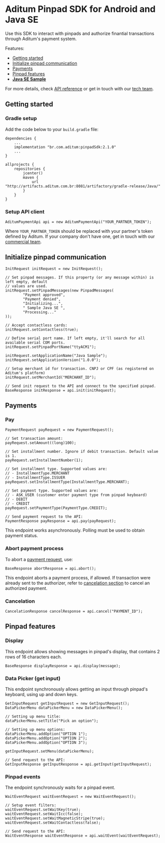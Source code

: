# Aditum Pinpad SDK for Android and Java SE

Use this SDK to interact with pinpads and authorize finantial transactions through Aditum's payment system.

Features:

* [Getting started](#getting-started)
* [Initialize pinpad communication](#initialize-pinpad-communication)
* [Payments](#payments)
* [Pinpad features](#pinpad-features)
* [**Java SE Sample**](samplejavase/src/main/java/br/com/aditum/samplejavase)

For more details, check [API reference](https://docs.aditum.com.br/pinpad) or get in touch with our [tech team](mailto:ti@aditum.com.br).

## Getting started

### Gradle setup

Add the code below to your `build.gradle` file:

```
dependencies {
    ...
    implementation "br.com.aditum:pinpadSdk:2.1.0"
    ...
}

allprojects {
    repositories {
        jcenter()
        maven {
            url "http://artifacts.aditum.com.br:8081/artifactory/gradle-release/Java/"
        }
    }
}
```

### Setup API client

```
AditumPaymentApi api = new AditumPaymentApi("YOUR_PARTNER_TOKEN");
```

Where `YOUR_PARTNER_TOKEN` should be replaced with your partner's token defined by Aditum. If your company don't have one, get in touch with our [commercial team](mailto:ti@aditum.com.br).

## Initialize pinpad communication

```
InitRequest initRequest = new InitRequest();

// Set pinpad messages. If this property (or any message within) is left empty, default
// values are used. 
initRequest.setPinpadMessages(new PinpadMessages(
        "Payment approved",
        "Payment denied",
        "Initializing...",
        " Sample Java SE ",
        "Processing..."
));

// Accept contactless cards:
initRequest.setContactless(true);

// Define serial port name. If left empty, it'll search for all available serial COM ports.
initRequest.setPinpadPortName("ttyACM1");

initRequest.setApplicationName("Java Sample");
initRequest.setApplicationVersion("1.0.0");

// Setup merchant id for transaction. CNPJ or CPF (as registered on Aditum's platform)
initRequest.setMerchantId("MERCHANT_ID"); 

// Send init request to the API and connect to the specified pinpad.
BaseResponse initResponse = api.init(initRequest);
```

## Payments

### Pay

```
PaymentRequest payRequest = new PaymentRequest();

// Set transaction amount:
payRequest.setAmount((long)100);

// Set installment number. Ignore if debit transaction. Default value is 1.
payRequest.setInstallmentNumber(1);

// Set installment type. Supported values are:
// - InstallmentType.MERCHANT
// - InstallmentType.ISSUER
payRequest.setInstallmentType(InstallmentType.MERCHANT);

// Set payment type. Supported values are:
// - ASK_USER (customer enter payment type from pinpad keyboard)
// - DEBIT
// - CREDIT
payRequest.setPaymentType(PaymentType.CREDIT);

// Send payment request to the API:
PaymentResponse payResponse = api.pay(payRequest);
```

This endpoint works asynchronously. Polling must be used to obtain payment status.

### Abort payment process

To abort a [payment request](#pay), use:

```
BaseResponse abortResponse = api.abort();
```

This endpoint aborts a payment process, if allowed. If transaction were already sent to the authorizer, refer to [cancelation section](#cancelation) to cancel an authorized payment.

### Cancelation

```
CancelationResponse cancelResponse = api.cancel("PAYMENT_ID");
```

## Pinpad features

### Display

This endpoint allows showing messages in pinpad's display, that contains 2 rows of 16 characters each.

```
BaseResponse displayResponse = api.display(message);
```

### Data Picker (get input)

This endpoint synchronously allows getting an input through pinpad's keyboard, using up and down keys.

```
GetInputRequest getInputRequest = new GetInputRequest();
DataPickerMenu dataPickerMenu = new DataPickerMenu();

// Setting up menu title:
dataPickerMenu.setTitle("Pick an option");

// Setting up menu options:
dataPickerMenu.addOption("OPTION 1");
dataPickerMenu.addOption("OPTION 2");
dataPickerMenu.addOption("OPTION 3");

getInputRequest.setMenu(dataPickerMenu);

// Send request to the API:
GetInputResponse getInputResponse = api.getInput(getInputRequest);
```

### Pinpad events

The endpoint synchronously waits for a pinpad event.

```
WaitEventRequest waitEventRequest = new WaitEventRequest();

// Setup event filters:
waitEventRequest.setWaitKey(true);
waitEventRequest.setWaitIcc(false);
waitEventRequest.setWaitMagneticStripe(true);
waitEventRequest.setWaitContactless(false);

// Send request to the API:
WaitEventResponse waitEventResponse = api.waitEvent(waitEventRequest);
```